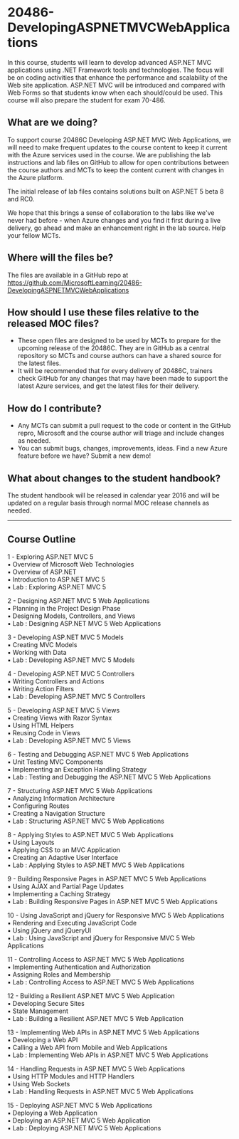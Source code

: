 # 20486-DevelopingASPNETMVCWebApplications
In this course, students will learn to develop advanced ASP.NET MVC applications using .NET Framework tools and technologies. The focus will be on coding activities that enhance the performance and scalability of the Web site application. ASP.NET MVC will be introduced and compared with Web Forms so that students know when each should/could be used. This course will also prepare the student for exam 70-486.

## What are we doing?
To support course 20486C Developing ASP.NET MVC Web Applications, we will need to make frequent updates to the course content to keep it current with the Azure services used in the course. We are publishing the lab instructions and lab files on GitHub to allow for open contributions between the course authors and MCTs to keep the content current with changes in the Azure platform.

The initial release of lab files contains solutions built on ASP.NET 5 beta 8 and RC0.

We hope that this brings a sense of collaboration to the labs like we've never had before - when Azure changes and you find it first during a live delivery, go ahead and make an enhancement right in the lab source. Help your fellow MCTs.

## Where will the files be?
The files are available in a GitHub repo at https://github.com/MicrosoftLearning/20486-DevelopingASPNETMVCWebApplications

## How should I use these files relative to the released MOC files?
- These open files are designed to be used by MCTs to prepare for the upcoming release of the 20486C. They are in GitHub as a central repository so MCTs and course authors can have a shared source for the latest files.
- It will be recommended that for every delivery of 20486C, trainers check GitHub for any changes that may have been made to support the latest Azure services, and get the latest files for their delivery.

## How do I contribute?
- Any MCTs can submit a pull request to the code or content in the GitHub repro, Microsoft and the course author will triage and include changes as needed.  
- You can submit bugs, changes, improvements, ideas.  Find a new Azure feature before we have?  Submit a new demo!

## What about changes to the student handbook?
The student handbook will be released in calendar year 2016 and will be updated on a regular basis through normal MOC release channels as needed.

---

## Course Outline

1️ - Exploring ASP.NET MVC 5
<br/>▪ Overview of Microsoft Web Technologies
<br/>▪ Overview of ASP.NET
<br/>▪ Introduction to ASP.NET MVC 5
<br/>▪ Lab : Exploring ASP.NET MVC 5

2 - Designing ASP.NET MVC 5 Web Applications
<br/>▪ Planning in the Project Design Phase
<br/>▪ Designing Models, Controllers, and Views
<br/>▪ Lab : Designing ASP.NET MVC 5 Web Applications

3 - Developing ASP.NET MVC 5 Models
<br/>▪ Creating MVC Models
<br/>▪ Working with Data
<br/>▪ Lab : Developing ASP.NET MVC 5 Models

4 - Developing ASP.NET MVC 5 Controllers
<br/>▪ Writing Controllers and Actions
<br/>▪ Writing Action Filters
<br/>▪ Lab : Developing ASP.NET MVC 5 Controllers

5 - Developing ASP.NET MVC 5 Views
<br/>▪ Creating Views with Razor Syntax
<br/>▪ Using HTML Helpers
<br/>▪ Reusing Code in Views
<br/>▪ Lab : Developing ASP.NET MVC 5 Views

6 - Testing and Debugging ASP.NET MVC 5 Web Applications
<br/>▪ Unit Testing MVC Components
<br/>▪ Implementing an Exception Handling Strategy
<br/>▪ Lab : Testing and Debugging the ASP.NET MVC 5 Web Applications

7 - Structuring ASP.NET MVC 5 Web Applications
<br/>▪ Analyzing Information Architecture
<br/>▪ Configuring Routes
<br/>▪ Creating a Navigation Structure
<br/>▪ Lab : Structuring ASP.NET MVC 5 Web Applications

8 - Applying Styles to ASP.NET MVC 5 Web Applications
<br/>▪ Using Layouts
<br/>▪ Applying CSS to an MVC Application
<br/>▪ Creating an Adaptive User Interface
<br/>▪ Lab : Applying Styles to ASP.NET MVC 5 Web Applications

9 - Building Responsive Pages in ASP.NET MVC 5 Web Applications
<br/>▪ Using AJAX and Partial Page Updates
<br/>▪ Implementing a Caching Strategy
<br/>▪ Lab : Building Responsive Pages in ASP.NET MVC 5 Web Applications

10 - Using JavaScript and jQuery for Responsive MVC 5 Web Applications
<br/>▪ Rendering and Executing JavaScript Code
<br/>▪ Using jQuery and jQueryUI
<br/>▪ Lab : Using JavaScript and jQuery for Responsive MVC 5 Web Applications

11 - Controlling Access to ASP.NET MVC 5 Web Applications
<br/>▪ Implementing Authentication and Authorization
<br/>▪ Assigning Roles and Membership
<br/>▪ Lab : Controlling Access to ASP.NET MVC 5 Web Applications

12 - Building a Resilient ASP.NET MVC 5 Web Application
<br/>▪ Developing Secure Sites
<br/>▪ State Management
<br/>▪ Lab : Building a Resilient ASP.NET MVC 5 Web Application

13 - Implementing Web APIs in ASP.NET MVC 5 Web Applications
<br/>▪ Developing a Web API
<br/>▪ Calling a Web API from Mobile and Web Applications
<br/>▪ Lab : Implementing Web APIs in ASP.NET MVC 5 Web Applications

14 - Handling Requests in ASP.NET MVC 5 Web Applications
<br/>▪ Using HTTP Modules and HTTP Handlers
<br/>▪ Using Web Sockets
<br/>▪ Lab : Handling Requests in ASP.NET MVC 5 Web Applications

15 - Deploying ASP.NET MVC 5 Web Applications
<br/>▪ Deploying a Web Application
<br/>▪ Deploying an ASP.NET MVC 5 Web Application
<br/>▪ Lab : Deploying ASP.NET MVC 5 Web Applications
